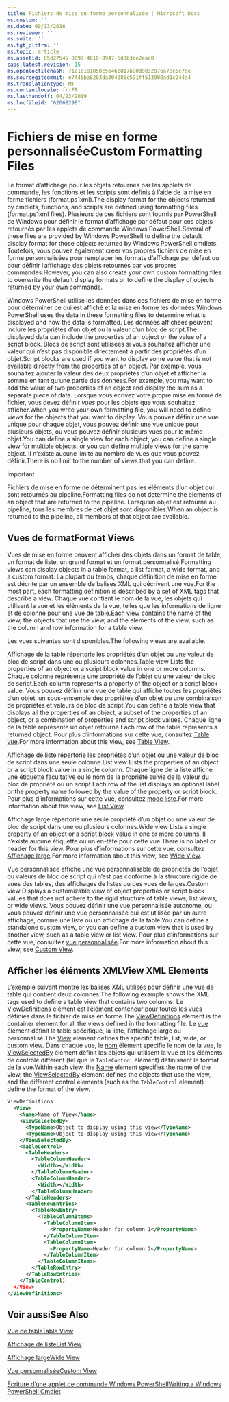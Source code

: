 ```yaml
---
title: Fichiers de mise en forme personnalisée | Microsoft Docs
ms.custom: ''
ms.date: 09/13/2016
ms.reviewer: ''
ms.suite: ''
ms.tgt_pltfrm: ''
ms.topic: article
ms.assetid: 85d27545-8097-4010-9947-6d8b3ce2eac0
caps.latest.revision: 15
ms.openlocfilehash: 71c1c181058c5646c817b90d9832976a78c6c7de
ms.sourcegitcommit: e7445ba8203da304286c591ff513900ad1c244a4
ms.translationtype: MT
ms.contentlocale: fr-FR
ms.lasthandoff: 04/23/2019
ms.locfileid: "62068298"
---
```

# <a name="custom-formatting-files"></a><span data-ttu-id="3052c-102">Fichiers de mise en forme personnalisée</span><span class="sxs-lookup"><span data-stu-id="3052c-102">Custom Formatting Files</span></span>

<span data-ttu-id="3052c-103">Le format d’affichage pour les objets retournés par les applets de commande, les fonctions et les scripts sont définis à l’aide de la mise en forme fichiers (format.ps1xml).</span><span class="sxs-lookup"><span data-stu-id="3052c-103">The display format for the objects returned by cmdlets, functions, and scripts are defined using formatting files (format.ps1xml files).</span></span> <span data-ttu-id="3052c-104">Plusieurs de ces fichiers sont fournis par PowerShell de Windows pour définir le format d’affichage par défaut pour ces objets retournés par les applets de commande Windows PowerShell.</span><span class="sxs-lookup"><span data-stu-id="3052c-104">Several of these files are provided by Windows PowerShell to define the default display format for those objects returned by Windows PowerShell cmdlets.</span></span> <span data-ttu-id="3052c-105">Toutefois, vous pouvez également créer vos propres fichiers de mise en forme personnalisées pour remplacer les formats d’affichage par défaut ou pour définir l’affichage des objets retournés par vos propres commandes.</span><span class="sxs-lookup"><span data-stu-id="3052c-105">However, you can also create your own custom formatting files to overwrite the default display formats or to define the display of objects returned by your own commands.</span></span>

<span data-ttu-id="3052c-106">Windows PowerShell utilise les données dans ces fichiers de mise en forme pour déterminer ce qui est affiché et la mise en forme les données.</span><span class="sxs-lookup"><span data-stu-id="3052c-106">Windows PowerShell uses the data in these formatting files to determine what is displayed and how the data is formatted.</span></span> <span data-ttu-id="3052c-107">Les données affichées peuvent inclure les propriétés d’un objet ou la valeur d’un bloc de script.</span><span class="sxs-lookup"><span data-stu-id="3052c-107">The displayed data can include the properties of an object or the value of a script block.</span></span>  <span data-ttu-id="3052c-108">Blocs de script sont utilisées si vous souhaitez afficher une valeur qui n’est pas disponible directement à partir des propriétés d’un objet.</span><span class="sxs-lookup"><span data-stu-id="3052c-108">Script blocks are used if you want to display some value that is not available directly from the properties of an object.</span></span> <span data-ttu-id="3052c-109">Par exemple, vous souhaitez ajouter la valeur des deux propriétés d’un objet et afficher la somme en tant qu’une partie des données.</span><span class="sxs-lookup"><span data-stu-id="3052c-109">For example, you may want to add the value of two properties of an object and display the sum as a separate piece of data.</span></span> <span data-ttu-id="3052c-110">Lorsque vous écrivez votre propre mise en forme de fichier, vous devez définir *vues* pour les objets que vous souhaitez afficher.</span><span class="sxs-lookup"><span data-stu-id="3052c-110">When you write your own formatting file, you will need to define *views* for the objects that you want to display.</span></span> <span data-ttu-id="3052c-111">Vous pouvez définir une vue unique pour chaque objet, vous pouvez définir une vue unique pour plusieurs objets, ou vous pouvez définir plusieurs vues pour le même objet.</span><span class="sxs-lookup"><span data-stu-id="3052c-111">You can define a single view for each object, you can define a single view for multiple objects, or you can define multiple views for the same object.</span></span> <span data-ttu-id="3052c-112">Il n’existe aucune limite au nombre de vues que vous pouvez définir.</span><span class="sxs-lookup"><span data-stu-id="3052c-112">There is no limit to the number of views that you can define.</span></span>

> [!IMPORTANT]
> <span data-ttu-id="3052c-113">Fichiers de mise en forme ne déterminent pas les éléments d’un objet qui sont retournés au pipeline.</span><span class="sxs-lookup"><span data-stu-id="3052c-113">Formatting files do not determine the elements of an object that are returned to the pipeline.</span></span> <span data-ttu-id="3052c-114">Lorsqu’un objet est retourné au pipeline, tous les membres de cet objet sont disponibles.</span><span class="sxs-lookup"><span data-stu-id="3052c-114">When an object is returned to the pipeline, all members of that object are available.</span></span>

## <a name="format-views"></a><span data-ttu-id="3052c-115">Vues de format</span><span class="sxs-lookup"><span data-stu-id="3052c-115">Format Views</span></span>

<span data-ttu-id="3052c-116">Vues de mise en forme peuvent afficher des objets dans un format de table, un format de liste, un grand format et un format personnalisé.</span><span class="sxs-lookup"><span data-stu-id="3052c-116">Formatting views can display objects in a table format, a list format, a wide format, and a custom format.</span></span> <span data-ttu-id="3052c-117">La plupart du temps, chaque définition de mise en forme est décrite par un ensemble de balises XML qui décrivent une vue.</span><span class="sxs-lookup"><span data-stu-id="3052c-117">For the most part, each formatting definition is described by a set of XML tags that describe a view.</span></span> <span data-ttu-id="3052c-118">Chaque vue contient le nom de la vue, les objets qui utilisent la vue et les éléments de la vue, telles que les informations de ligne et de colonne pour une vue de table.</span><span class="sxs-lookup"><span data-stu-id="3052c-118">Each view contains the name of the view, the objects that use the view, and the elements of the view, such as the column and row information for a table view.</span></span>

<span data-ttu-id="3052c-119">Les vues suivantes sont disponibles.</span><span class="sxs-lookup"><span data-stu-id="3052c-119">The following views are available.</span></span>

<span data-ttu-id="3052c-120">Affichage de la table répertorie les propriétés d’un objet ou une valeur de bloc de script dans une ou plusieurs colonnes.</span><span class="sxs-lookup"><span data-stu-id="3052c-120">Table view Lists the properties of an object or a script block value in one or more columns.</span></span> <span data-ttu-id="3052c-121">Chaque colonne représente une propriété de l’objet ou une valeur de bloc de script.</span><span class="sxs-lookup"><span data-stu-id="3052c-121">Each column represents a property of the object or a script block value.</span></span> <span data-ttu-id="3052c-122">Vous pouvez définir une vue de table qui affiche toutes les propriétés d’un objet, un sous-ensemble des propriétés d’un objet ou une combinaison de propriétés et valeurs de bloc de script.</span><span class="sxs-lookup"><span data-stu-id="3052c-122">You can define a table view that displays all the properties of an object, a subset of the properties of an object, or a combination of properties and script block values.</span></span> <span data-ttu-id="3052c-123">Chaque ligne de la table représente un objet retourné.</span><span class="sxs-lookup"><span data-stu-id="3052c-123">Each row of the table represents a returned object.</span></span> <span data-ttu-id="3052c-124">Pour plus d’informations sur cette vue, consultez [Table vue](../format/creating-a-table-view.md).</span><span class="sxs-lookup"><span data-stu-id="3052c-124">For more information about this view, see [Table View](../format/creating-a-table-view.md).</span></span>

<span data-ttu-id="3052c-125">Affichage de liste répertorie les propriétés d’un objet ou une valeur de bloc de script dans une seule colonne.</span><span class="sxs-lookup"><span data-stu-id="3052c-125">List view Lists the properties of an object or a script block value in a single column.</span></span> <span data-ttu-id="3052c-126">Chaque ligne de la liste affiche une étiquette facultative ou le nom de la propriété suivie de la valeur du bloc de propriété ou un script.</span><span class="sxs-lookup"><span data-stu-id="3052c-126">Each row of the list displays an optional label or the property name followed by the value of the property or script block.</span></span> <span data-ttu-id="3052c-127">Pour plus d’informations sur cette vue, consultez [mode liste](../format/creating-a-list-view.md).</span><span class="sxs-lookup"><span data-stu-id="3052c-127">For more information about this view, see [List View](../format/creating-a-list-view.md).</span></span>

<span data-ttu-id="3052c-128">Affichage large répertorie une seule propriété d’un objet ou une valeur de bloc de script dans une ou plusieurs colonnes.</span><span class="sxs-lookup"><span data-stu-id="3052c-128">Wide view Lists a single property of an object or a script block value in one or more columns.</span></span> <span data-ttu-id="3052c-129">Il n’existe aucune étiquette ou un en-tête pour cette vue.</span><span class="sxs-lookup"><span data-stu-id="3052c-129">There is no label or header for this view.</span></span> <span data-ttu-id="3052c-130">Pour plus d’informations sur cette vue, consultez [Affichage large](../format/creating-a-wide-view.md).</span><span class="sxs-lookup"><span data-stu-id="3052c-130">For more information about this view, see [Wide View](../format/creating-a-wide-view.md).</span></span>

<span data-ttu-id="3052c-131">Vue personnalisée affiche une vue personnalisable de propriétés de l’objet ou valeurs de bloc de script qui n’est pas conforme à la structure rigide de vues des tables, des affichages de listes ou des vues de larges.</span><span class="sxs-lookup"><span data-stu-id="3052c-131">Custom view Displays a customizable view of object properties or script block values that does not adhere to the rigid structure of table views, list views, or wide views.</span></span> <span data-ttu-id="3052c-132">Vous pouvez définir une vue personnalisée autonome, ou vous pouvez définir une vue personnalisée qui est utilisée par un autre affichage, comme une liste ou un affichage de la table.</span><span class="sxs-lookup"><span data-stu-id="3052c-132">You can define a standalone custom view, or you can define a custom view that is used by another view, such as a table view or list view.</span></span> <span data-ttu-id="3052c-133">Pour plus d’informations sur cette vue, consultez [vue personnalisée](../format/creating-custom-controls.md).</span><span class="sxs-lookup"><span data-stu-id="3052c-133">For more information about this view, see [Custom View](../format/creating-custom-controls.md).</span></span>

## <a name="view-xml-elements"></a><span data-ttu-id="3052c-134">Afficher les éléments XML</span><span class="sxs-lookup"><span data-stu-id="3052c-134">View XML Elements</span></span>

<span data-ttu-id="3052c-135">L’exemple suivant montre les balises XML utilisés pour définir une vue de table qui contient deux colonnes.</span><span class="sxs-lookup"><span data-stu-id="3052c-135">The following example shows the XML tags used to define a table view that contains two columns.</span></span> <span data-ttu-id="3052c-136">Le [ViewDefinitions](../format/viewdefinitions-element-format.md) élément est l’élément conteneur pour toutes les vues définies dans le fichier de mise en forme.</span><span class="sxs-lookup"><span data-stu-id="3052c-136">The [ViewDefinitions](../format/viewdefinitions-element-format.md) element is the container element for all the views defined in the formatting file.</span></span> <span data-ttu-id="3052c-137">Le [vue](../format/view-element-format.md) élément définit la table spécifique, la liste, l’affichage large ou personnalisé.</span><span class="sxs-lookup"><span data-stu-id="3052c-137">The [View](../format/view-element-format.md) element defines the specific table, list, wide, or custom view.</span></span> <span data-ttu-id="3052c-138">Dans chaque vue, le [nom](../format/name-element-for-view-format.md) élément spécifie le nom de la vue, le [ViewSelectedBy](../format/viewselectedby-element-format.md) élément définit les objets qui utilisent la vue et les éléments de contrôle différent (tel que le `TableControl` élément) définissent le format de la vue.</span><span class="sxs-lookup"><span data-stu-id="3052c-138">Within each view, the [Name](../format/name-element-for-view-format.md) element specifies the name of the view, the [ViewSelectedBy](../format/viewselectedby-element-format.md) element defines the objects that use the view, and the different control elements (such as the `TableControl` element) define the format of the view.</span></span>

```xml
ViewDefinitions
  <View>
    <Name>Name of View</Name>
    <ViewSelectedBy>
      <TypeName>Object to display using this view</TypeName>
      <TypeName>Object to display using this view</TypeName>
    </ViewSelectedBy>
    <TableControl>
      <TableHeaders>
        <TableColumnHeader>
          <Width></Width>
        </TableColumnHeader>
        <TableColumnHeader>
          <Width></Width>
        </TableColumnHeader>
      </TableHeaders>
      <TableRowEntries>
        <TableRowEntry>
          <TableColumnItems>
            <TableColumnItem>
              <PropertyName>Header for column 1</PropertyName>
            </TableColumnItem>
            <TableColumnItem>
              <PropertyName>Header for column 2</PropertyName>
            </TableColumnItem>
          </TableColumnItems>
        </TableRowEntry>
      </TableRowEntries>
    </TableControl)
  </View>
</ViewDefinitions>

```

## <a name="see-also"></a><span data-ttu-id="3052c-139">Voir aussi</span><span class="sxs-lookup"><span data-stu-id="3052c-139">See Also</span></span>

[<span data-ttu-id="3052c-140">Vue de table</span><span class="sxs-lookup"><span data-stu-id="3052c-140">Table View</span></span>](../format/creating-a-table-view.md)

[<span data-ttu-id="3052c-141">Affichage de liste</span><span class="sxs-lookup"><span data-stu-id="3052c-141">List View</span></span>](../format/creating-a-list-view.md)

[<span data-ttu-id="3052c-142">Affichage large</span><span class="sxs-lookup"><span data-stu-id="3052c-142">Wide View</span></span>](../format/creating-a-wide-view.md)

[<span data-ttu-id="3052c-143">Vue personnalisée</span><span class="sxs-lookup"><span data-stu-id="3052c-143">Custom View</span></span>](../format/creating-custom-controls.md)

[<span data-ttu-id="3052c-144">Écriture d’une applet de commande Windows PowerShell</span><span class="sxs-lookup"><span data-stu-id="3052c-144">Writing a Windows PowerShell Cmdlet</span></span>](./writing-a-windows-powershell-cmdlet.md)
